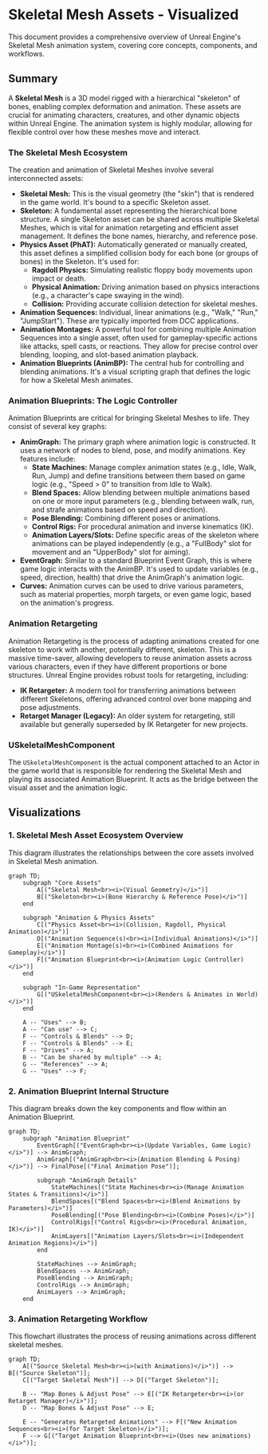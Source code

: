 # Skeletal Mesh Assets - Visualized

This document provides a comprehensive overview of Unreal Engine's Skeletal Mesh animation system, covering core concepts, components, and workflows.

## Summary

A **Skeletal Mesh** is a 3D model rigged with a hierarchical "skeleton" of bones, enabling complex deformation and animation. These assets are crucial for animating characters, creatures, and other dynamic objects within Unreal Engine. The animation system is highly modular, allowing for flexible control over how these meshes move and interact.

### The Skeletal Mesh Ecosystem

The creation and animation of Skeletal Meshes involve several interconnected assets:

*   **Skeletal Mesh:** This is the visual geometry (the "skin") that is rendered in the game world. It's bound to a specific Skeleton asset.
*   **Skeleton:** A fundamental asset representing the hierarchical bone structure. A single Skeleton asset can be shared across multiple Skeletal Meshes, which is vital for animation retargeting and efficient asset management. It defines the bone names, hierarchy, and reference pose.
*   **Physics Asset (PhAT):** Automatically generated or manually created, this asset defines a simplified collision body for each bone (or groups of bones) in the Skeleton. It's used for:
    *   **Ragdoll Physics:** Simulating realistic floppy body movements upon impact or death.
    *   **Physical Animation:** Driving animation based on physics interactions (e.g., a character's cape swaying in the wind).
    *   **Collision:** Providing accurate collision detection for skeletal meshes.
*   **Animation Sequences:** Individual, linear animations (e.g., "Walk," "Run," "JumpStart"). These are typically imported from DCC applications.
*   **Animation Montages:** A powerful tool for combining multiple Animation Sequences into a single asset, often used for gameplay-specific actions like attacks, spell casts, or reactions. They allow for precise control over blending, looping, and slot-based animation playback.
*   **Animation Blueprints (AnimBP):** The central hub for controlling and blending animations. It's a visual scripting graph that defines the logic for how a Skeletal Mesh animates.

### Animation Blueprints: The Logic Controller

Animation Blueprints are critical for bringing Skeletal Meshes to life. They consist of several key graphs:

*   **AnimGraph:** The primary graph where animation logic is constructed. It uses a network of nodes to blend, pose, and modify animations. Key features include:
    *   **State Machines:** Manage complex animation states (e.g., Idle, Walk, Run, Jump) and define transitions between them based on game logic (e.g., "Speed > 0" to transition from Idle to Walk).
    *   **Blend Spaces:** Allow blending between multiple animations based on one or more input parameters (e.g., blending between walk, run, and strafe animations based on speed and direction).
    *   **Pose Blending:** Combining different poses or animations.
    *   **Control Rigs:** For procedural animation and inverse kinematics (IK).
    *   **Animation Layers/Slots:** Define specific areas of the skeleton where animations can be played independently (e.g., a "FullBody" slot for movement and an "UpperBody" slot for aiming).
*   **EventGraph:** Similar to a standard Blueprint Event Graph, this is where game logic interacts with the AnimBP. It's used to update variables (e.g., speed, direction, health) that drive the AnimGraph's animation logic.
*   **Curves:** Animation curves can be used to drive various parameters, such as material properties, morph targets, or even game logic, based on the animation's progress.

### Animation Retargeting

Animation Retargeting is the process of adapting animations created for one skeleton to work with another, potentially different, skeleton. This is a massive time-saver, allowing developers to reuse animation assets across various characters, even if they have different proportions or bone structures. Unreal Engine provides robust tools for retargeting, including:

*   **IK Retargeter:** A modern tool for transferring animations between different Skeletons, offering advanced control over bone mapping and pose adjustments.
*   **Retarget Manager (Legacy):** An older system for retargeting, still available but generally superseded by IK Retargeter for new projects.

### USkeletalMeshComponent

The `USkeletalMeshComponent` is the actual component attached to an Actor in the game world that is responsible for rendering the Skeletal Mesh and playing its associated Animation Blueprint. It acts as the bridge between the visual asset and the animation logic.

## Visualizations

### 1. Skeletal Mesh Asset Ecosystem Overview

This diagram illustrates the relationships between the core assets involved in Skeletal Mesh animation.

```mermaid
graph TD;
    subgraph "Core Assets"
        A[("Skeletal Mesh<br><i>(Visual Geometry)</i>")]
        B[("Skeleton<br><i>(Bone Hierarchy & Reference Pose)</i>")]
    end

    subgraph "Animation & Physics Assets"
        C[("Physics Asset<br><i>(Collision, Ragdoll, Physical Animation)</i>")]
        D[("Animation Sequence(s)<br><i>(Individual Animations)</i>")]
        E[("Animation Montage(s)<br><i>(Combined Animations for Gameplay)</i>")]
        F[("Animation Blueprint<br><i>(Animation Logic Controller)</i>")]
    end

    subgraph "In-Game Representation"
        G[("USkeletalMeshComponent<br><i>(Renders & Animates in World)</i>")]
    end

    A -- "Uses" --> B;
    A -- "Can use" --> C;
    F -- "Controls & Blends" --> D;
    F -- "Controls & Blends" --> E;
    F -- "Drives" --> A;
    B -- "Can be shared by multiple" --> A;
    G -- "References" --> A;
    G -- "Uses" --> F;
```

### 2. Animation Blueprint Internal Structure

This diagram breaks down the key components and flow within an Animation Blueprint.

```mermaid
graph TD;
    subgraph "Animation Blueprint"
        EventGraph[("EventGraph<br><i>(Update Variables, Game Logic)</i>")] --> AnimGraph;
        AnimGraph[("AnimGraph<br><i>(Animation Blending & Posing)</i>")] --> FinalPose[("Final Animation Pose")];

        subgraph "AnimGraph Details"
            StateMachines[("State Machines<br><i>(Manage Animation States & Transitions)</i>")]
            BlendSpaces[("Blend Spaces<br><i>(Blend Animations by Parameters)</i>")]
            PoseBlending[("Pose Blending<br><i>(Combine Poses)</i>")]
            ControlRigs[("Control Rigs<br><i>(Procedural Animation, IK)</i>")]
            AnimLayers[("Animation Layers/Slots<br><i>(Independent Animation Regions)</i>")]
        end

        StateMachines --> AnimGraph;
        BlendSpaces --> AnimGraph;
        PoseBlending --> AnimGraph;
        ControlRigs --> AnimGraph;
        AnimLayers --> AnimGraph;
    end
```

### 3. Animation Retargeting Workflow

This flowchart illustrates the process of reusing animations across different skeletal meshes.

```mermaid
graph TD;
    A[("Source Skeletal Mesh<br><i>(with Animations)</i>")] --> B[("Source Skeleton")];
    C[("Target Skeletal Mesh")] --> D[("Target Skeleton")];

    B -- "Map Bones & Adjust Pose" --> E[("IK Retargeter<br><i>(or Retarget Manager)</i>")];
    D -- "Map Bones & Adjust Pose" --> E;

    E -- "Generates Retargeted Animations" --> F[("New Animation Sequences<br><i>(for Target Skeleton)</i>")];
    F --> G[("Target Animation Blueprint<br><i>(Uses new animations)</i>")];
```